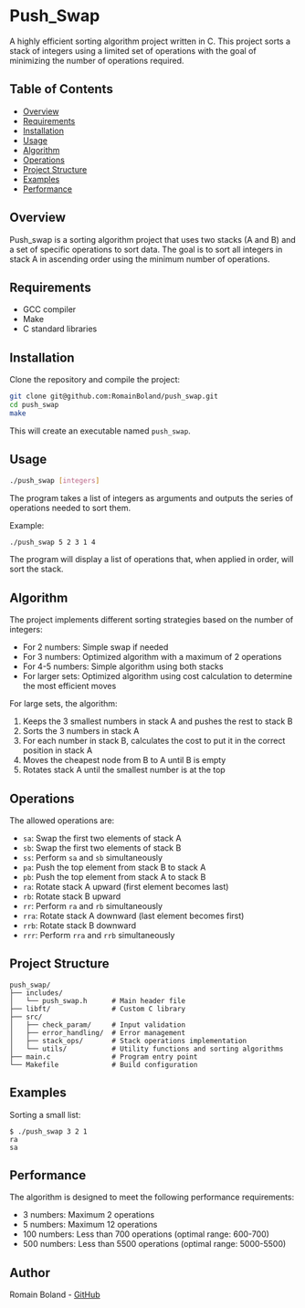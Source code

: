 # Push_Swap

A highly efficient sorting algorithm project written in C. This project sorts a stack of integers using a limited set of operations with the goal of minimizing the number of operations required.

## Table of Contents

- [Overview](#overview)
- [Requirements](#requirements)
- [Installation](#installation)
- [Usage](#usage)
- [Algorithm](#algorithm)
- [Operations](#operations)
- [Project Structure](#project-structure)
- [Examples](#examples)
- [Performance](#performance)

## Overview

Push_swap is a sorting algorithm project that uses two stacks (A and B) and a set of specific operations to sort data. The goal is to sort all integers in stack A in ascending order using the minimum number of operations.

## Requirements

- GCC compiler
- Make
- C standard libraries

## Installation

Clone the repository and compile the project:

```bash
git clone git@github.com:RomainBoland/push_swap.git
cd push_swap
make
```

This will create an executable named `push_swap`.

## Usage

```bash
./push_swap [integers]
```

The program takes a list of integers as arguments and outputs the series of operations needed to sort them.

Example:
```bash
./push_swap 5 2 3 1 4
```

The program will display a list of operations that, when applied in order, will sort the stack.

## Algorithm

The project implements different sorting strategies based on the number of integers:

- For 2 numbers: Simple swap if needed
- For 3 numbers: Optimized algorithm with a maximum of 2 operations
- For 4-5 numbers: Simple algorithm using both stacks
- For larger sets: Optimized algorithm using cost calculation to determine the most efficient moves

For large sets, the algorithm:
1. Keeps the 3 smallest numbers in stack A and pushes the rest to stack B
2. Sorts the 3 numbers in stack A
3. For each number in stack B, calculates the cost to put it in the correct position in stack A
4. Moves the cheapest node from B to A until B is empty
5. Rotates stack A until the smallest number is at the top

## Operations

The allowed operations are:

- `sa`: Swap the first two elements of stack A
- `sb`: Swap the first two elements of stack B
- `ss`: Perform `sa` and `sb` simultaneously
- `pa`: Push the top element from stack B to stack A
- `pb`: Push the top element from stack A to stack B
- `ra`: Rotate stack A upward (first element becomes last)
- `rb`: Rotate stack B upward
- `rr`: Perform `ra` and `rb` simultaneously
- `rra`: Rotate stack A downward (last element becomes first)
- `rrb`: Rotate stack B downward
- `rrr`: Perform `rra` and `rrb` simultaneously

## Project Structure

```
push_swap/
├── includes/
│   └── push_swap.h      # Main header file
├── libft/               # Custom C library
├── src/
│   ├── check_param/     # Input validation
│   ├── error_handling/  # Error management
│   ├── stack_ops/       # Stack operations implementation
│   └── utils/           # Utility functions and sorting algorithms
├── main.c               # Program entry point
└── Makefile             # Build configuration
```

## Examples

Sorting a small list:
```
$ ./push_swap 3 2 1
ra
sa
```

## Performance

The algorithm is designed to meet the following performance requirements:

- 3 numbers: Maximum 2 operations
- 5 numbers: Maximum 12 operations
- 100 numbers: Less than 700 operations (optimal range: 600-700)
- 500 numbers: Less than 5500 operations (optimal range: 5000-5500)

## Author

Romain Boland - [GitHub](https://github.com/RomainBoland)

